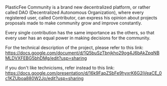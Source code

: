 PlasticFee Community is a brand new decentralized platform, or rather called DAO (Decentralized Autonomous Organization), where every registered user, called Contributor,
can express his opinion about projects proposals made to make community grow and improve constantly.

Every single contribution has the same importance as the others, so that every user has an equal power in making decisions for the community.

For the technical description of the project, please refer to this link:  https://docs.google.com/document/d/1Q5buSzTbnjkho29og4J6bAkZpqNBMLDVXFEBG5bhDMg/edit?usp=sharing

if you don't like technicisms, refer instead to this link: https://docs.google.com/presentation/d/16k9FapZSbFe9hyxrK6G2jVeaCE_0c1KZUboa880W2Jo/edit?usp=sharing
